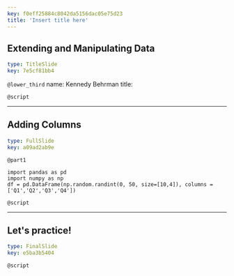 ```yaml
---
key: f0eff25884c8042da5156dac05e75d23
title: 'Insert title here'
---
```


## Extending and Manipulating Data

```yaml
type: TitleSlide
key: 7e5cf81bb4
```

`@lower_third`
name: Kennedy Behrman
title: 

`@script`


---

## Adding Columns

```yaml
type: FullSlide
key: a09ad2ab9e
```

`@part1`
```
import pandas as pd
import numpy as np
df = pd.DataFrame(np.random.randint(0, 50, size=[10,4]), columns = ['Q1','Q2','Q3','Q4'])
```

`@script`


---

## Let's practice!

```yaml
type: FinalSlide
key: e5ba3b5404
```

`@script`
